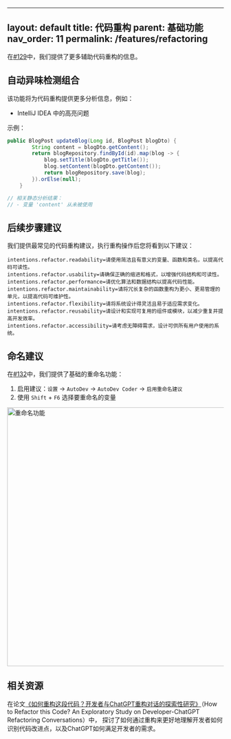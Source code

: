 

---
layout: default
title: 代码重构
parent: 基础功能
nav_order: 11
permalink: /features/refactoring
---

在[#129](https://github.com/unit-mesh/auto-dev/issues/129)中，我们提供了更多辅助代码重构的信息。

## 自动异味检测组合

该功能将为代码重构提供更多分析信息，例如：

- IntelliJ IDEA 中的高亮问题

示例：

```java
public BlogPost updateBlog(Long id, BlogPost blogDto) {
        String content = blogDto.getContent();
        return blogRepository.findById(id).map(blog -> {
            blog.setTitle(blogDto.getTitle());
            blog.setContent(blogDto.getContent());
            return blogRepository.save(blog);
        }).orElse(null);
    }

// 相关静态分析结果：
// - 变量 'content' 从未被使用
```

## 后续步骤建议

我们提供最常见的代码重构建议，执行重构操作后您将看到以下建议：

```
intentions.refactor.readability=请使用简洁且有意义的变量、函数和类名，以提高代码可读性。
intentions.refactor.usability=请确保正确的缩进和格式，以增强代码结构和可读性。
intentions.refactor.performance=请优化算法和数据结构以提高代码性能。
intentions.refactor.maintainability=请将冗长复杂的函数重构为更小、更易管理的单元，以提高代码可维护性。
intentions.refactor.flexibility=请将系统设计得灵活且易于适应需求变化。
intentions.refactor.reusability=请设计和实现可复用的组件或模块，以减少重复并提高开发效率。
intentions.refactor.accessibility=请考虑无障碍需求，设计可供所有用户使用的系统。
```

## 命名建议

在[#132](https://github.com/unit-mesh/auto-dev/issues/132)中，我们提供了基础的重命名功能：

1. 启用建议：`设置` -> `AutoDev` -> `AutoDev Coder` -> `启用重命名建议`
2. 使用 `Shift` + `F6` 选择要重命名的变量

<img src="https://unitmesh.cc/auto-dev/autodev-rename.png" alt="重命名功能" width="600px"/>

## 相关资源

在论文[《如何重构这段代码？开发者与ChatGPT重构对话的探索性研究》](https://arxiv.org/abs/2402.06013)（How to Refactor this Code? An Exploratory Study on Developer-ChatGPT Refactoring Conversations）中，
探讨了如何通过重构来更好地理解开发者如何识别代码改进点，以及ChatGPT如何满足开发者的需求。